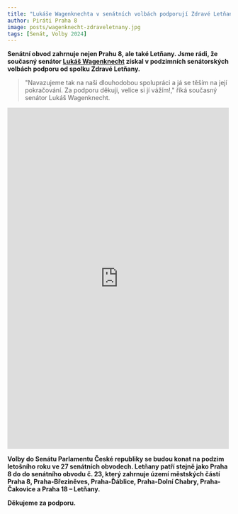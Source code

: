 ```yaml
---
title: "Lukáše Wagenknechta v senátních volbách podporují Zdravé Letňany"
author: Piráti Praha 8
image: posts/wagenknecht-zdraveletnany.jpg
tags: [Senát, Volby 2024]
---
```

**Senátní obvod zahrnuje nejen Prahu 8, ale také Letňany. Jsme rádi, že současný senátor [Lukáš Wagenknecht](https://praha8.pirati.cz/lide/lukas-wagenknecht.html) získal v podzimních senátorských volbách podporu od spolku Zdravé Letňany.** 

>"Navazujeme tak na naši dlouhodobou spolupráci a já se těším na její pokračování. Za podporu děkuji, velice si jí vážím!," říká současný senátor Lukáš Wagenknecht.

<iframe src="https://www.facebook.com/plugins/post.php?href=https%3A%2F%2Fwww.facebook.com%2FZdraveLetnany%2Fposts%2Fpfbid028DCUoJTmPubfdZi7GgwZrLkRpXj3RQ9e2wTK4Rjiy5tuGnUwZZjwDEBDd7P7CBEBl&show_text=true&width=500&is_preview=true" width="500" height="769" style="border:none;overflow:hidden" scrolling="no" frameborder="0" allowfullscreen="true" allow="autoplay; clipboard-write; encrypted-media; picture-in-picture; web-share"></iframe>

**Volby do Senátu Parlamentu České republiky se budou konat na podzim letošního roku ve 27 senátních obvodech. Letňany patří stejně jako Praha 8 do do senátního obvodu č. 23, který zahrnuje území městských částí Praha 8, Praha-Březiněves, Praha-Ďáblice, Praha-Dolní Chabry, Praha-Čakovice a Praha 18 – Letňany.**

**Děkujeme za podporu.**


